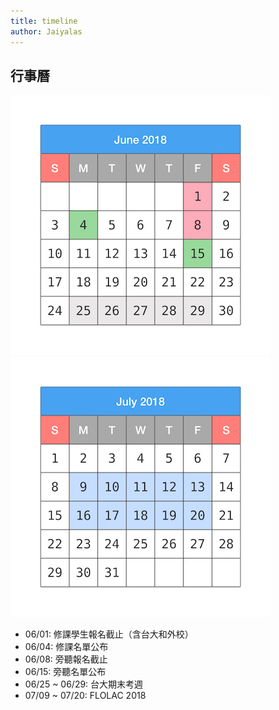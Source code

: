 ```yaml
---
title: timeline
author: Jaiyalas
---
```


## 行事曆

![c6](/img/calendar6.png)
![c7](/img/calendar7.png)

- 06/01: 修課學生報名截止（含台大和外校）
- 06/04: 修課名單公布
- 06/08: 旁聽報名截止
- 06/15: 旁聽名單公布
- 06/25 ~ 06/29: 台大期末考週
- 07/09 ~ 07/20: FLOLAC 2018
